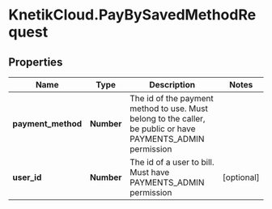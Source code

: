 # KnetikCloud.PayBySavedMethodRequest

## Properties
Name | Type | Description | Notes
------------ | ------------- | ------------- | -------------
**payment_method** | **Number** | The id of the payment method to use. Must belong to the caller, be public or have PAYMENTS_ADMIN permission | 
**user_id** | **Number** | The id of a user to bill. Must have PAYMENTS_ADMIN permission | [optional] 


